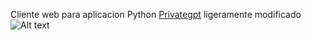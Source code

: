 Cliente web para aplicacion Python [Privategpt](https://github.com/zylon-ai/private-gpt) ligeramente modificado
 ![Alt text](https://github.com/Sergi-Batle/chatbot_IA/blob/master/screenshots/busqueda.png)
